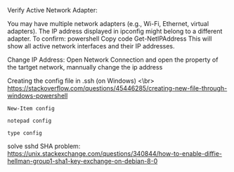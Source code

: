 Verify Active Network Adapter:

You may have multiple network adapters (e.g., Wi-Fi, Ethernet, virtual adapters). The IP address displayed in ipconfig might belong to a different adapter.
To confirm:
powershell
Copy code
Get-NetIPAddress
This will show all active network interfaces and their IP addresses.


Change IP Address:
Open Network Connection and open the property of the tartget network, mannually change the ip address


Creating the config file in .ssh (on Windows) <\br>
https://stackoverflow.com/questions/45446285/creating-new-file-through-windows-powershell
```
New-Item config

notepad config

type config
```


solve sshd SHA problem:
https://unix.stackexchange.com/questions/340844/how-to-enable-diffie-hellman-group1-sha1-key-exchange-on-debian-8-0


